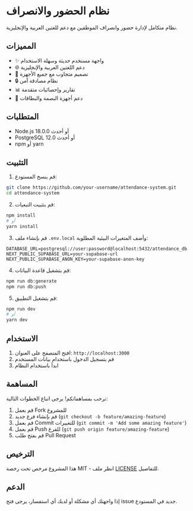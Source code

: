 # نظام الحضور والانصراف

نظام متكامل لإدارة حضور وانصراف الموظفين مع دعم للغتين العربية والإنجليزية.

## المميزات

- ✨ واجهة مستخدم حديثة وسهلة الاستخدام
- 🌐 دعم اللغتين العربية والإنجليزية
- 📱 تصميم متجاوب مع جميع الأجهزة
- 🔒 نظام مصادقة آمن
- 📊 تقارير وإحصائيات متقدمة
- 🎯 دعم أجهزة البصمة والبطاقات

## المتطلبات

- Node.js 18.0.0 أو أحدث
- PostgreSQL 12.0 أو أحدث
- npm أو yarn

## التثبيت

1. قم بنسخ المستودع:
```bash
git clone https://github.com/your-username/attendance-system.git
cd attendance-system
```

2. قم بتثبيت التبعيات:
```bash
npm install
# أو
yarn install
```

3. قم بإنشاء ملف `.env.local` وأضف المتغيرات البيئية المطلوبة:
```env
DATABASE_URL=postgresql://user:password@localhost:5432/attendance_db
NEXT_PUBLIC_SUPABASE_URL=your-supabase-url
NEXT_PUBLIC_SUPABASE_ANON_KEY=your-supabase-anon-key
```

4. قم بتشغيل قاعدة البيانات:
```bash
npm run db:generate
npm run db:push
```

5. قم بتشغيل التطبيق:
```bash
npm run dev
# أو
yarn dev
```

## الاستخدام

1. افتح المتصفح على العنوان: `http://localhost:3000`
2. قم بتسجيل الدخول باستخدام بيانات المستخدم
3. ابدأ باستخدام النظام

## المساهمة

نرحب بمساهماتكم! يرجى اتباع الخطوات التالية:

1. قم بعمل Fork للمشروع
2. قم بإنشاء فرع جديد (`git checkout -b feature/amazing-feature`)
3. قم بعمل Commit للتغييرات (`git commit -m 'Add some amazing feature'`)
4. قم بعمل Push للفرع (`git push origin feature/amazing-feature`)
5. قم بفتح طلب Pull Request

## الترخيص

هذا المشروع مرخص تحت رخصة MIT - انظر ملف [LICENSE](LICENSE) للتفاصيل.

## الدعم

إذا واجهتك أي مشكلة أو لديك أي استفسار، يرجى فتح issue جديد في المستودع. 